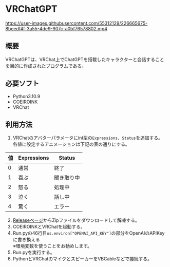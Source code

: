 # VRChatGPT
https://user-images.githubusercontent.com/55312129/226665675-8beedf4f-3a55-4de9-907c-a0bf76578802.mp4

## 概要
VRChatGPTは、VRChat上でChatGPTを搭載したキャラクターと会話することを目的に作成されたプログラムである。

## 必要ソフト
- Python3.10.9
- COEIROINK
- VRChat

## 利用方法
1. VRChatのアバターパラメータにint型の`Expressions`、`Status`を追加する。各値に設定するアニメーションは下記の表の通りにする。

| 値 | Expressions | Status |
| ---- | ----| ----|
| 0 | 通常 | 終了 |
| 1 | 喜ぶ | 聞き取り中 |
| 2 | 怒る | 処理中 |
| 3 | 泣く | 話し中 |
| 4 | 驚く | エラー |
2. [Releaseページ](https://github.com/Yuchi-Games/VRChatGPT/releases)からZipファイルをダウンロードして解凍する。
3. COEIROINKとVRChatを起動する。
4. Run.pyの46行目`os.environ["OPENAI_API_KEY"]`の部分をOpenAIのAPIKeyに書き換える<br>※環境変数を使うことをお勧めします。
5. Run.pyを実行する。
6. PythonとVRChatのマイクとスピーカーをVBCableなどで接続する。
